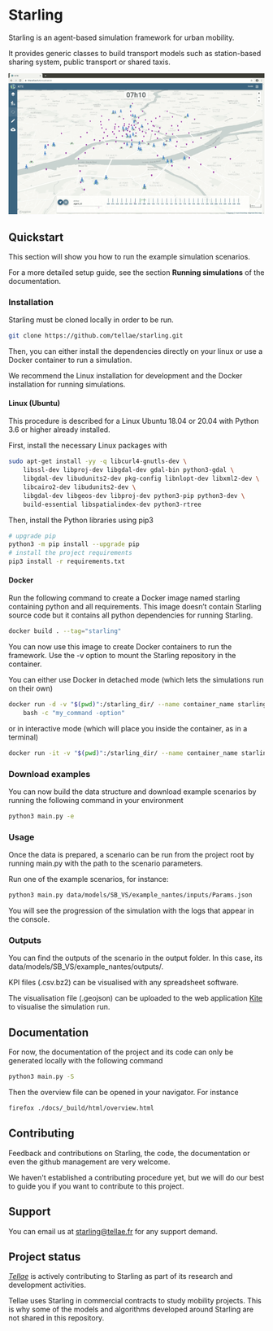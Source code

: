 # Starling

Starling is an agent-based simulation framework for urban mobility.

It provides generic classes to build transport models such as station-based sharing system,
public transport or shared taxis.

![](./docs/images/starling-viz.gif)

## Quickstart

This section will show you how to run the example simulation scenarios.

For a more detailed setup guide, see the section **Running simulations**
of the documentation.

### Installation

Starling must be cloned locally in order to be run.

```bash
git clone https://github.com/tellae/starling.git
```

Then, you can either install the dependencies directly on your linux or
use a Docker container to run a simulation.

We recommend the Linux installation for development and the Docker installation for running simulations.

#### Linux (Ubuntu)

This procedure is described for a Linux Ubuntu 18.04 or 20.04 with Python 3.6 or higher already installed.

First, install the necessary Linux packages with

```bash
sudo apt-get install -yy -q libcurl4-gnutls-dev \
    libssl-dev libproj-dev libgdal-dev gdal-bin python3-gdal \
    libgdal-dev libudunits2-dev pkg-config libnlopt-dev libxml2-dev \
    libcairo2-dev libudunits2-dev \
    libgdal-dev libgeos-dev libproj-dev python3-pip python3-dev \
    build-essential libspatialindex-dev python3-rtree
```

Then, install the Python libraries using pip3

```bash
# upgrade pip
python3 -m pip install --upgrade pip
# install the project requirements
pip3 install -r requirements.txt
```

#### Docker

Run the following command
to create a Docker image named starling
containing python and all requirements.
This image doesn’t contain Starling source code but it
contains all python dependencies for running Starling.

```bash
docker build . --tag="starling"
```

You can now use this image to create Docker containers to run the framework.
Use the -v option to mount the Starling repository in the container.


You can either use Docker in detached mode (which lets the simulations
run on their own)

```bash
docker run -d -v "$(pwd)":/starling_dir/ --name container_name starling\
    bash -c "my_command -option"
```

or in interactive mode (which will place you inside the container,
as in a terminal)

```bash
docker run -it -v "$(pwd)":/starling_dir/ --name container_name starling
```

### Download examples

You can now build the data structure and download example scenarios by
running the following command in your environment

```bash
python3 main.py -e
```

### Usage

Once the data is prepared, a scenario can be run from the project
root by running main.py with the path to the scenario parameters.

Run one of the example scenarios, for instance:

```bash
python3 main.py data/models/SB_VS/example_nantes/inputs/Params.json
```

You will see the progression of the simulation with the logs that
appear in the console.

### Outputs

You can find the outputs of the scenario in the output folder.
In this case, its data/models/SB_VS/example_nantes/outputs/.

KPI files (.csv.bz2) can be visualised with any spreadsheet software.

The visualisation file (.geojson) can be uploaded to the web application
[Kite](https://kite.tellae.fr/) to visualise the simulation run.

## Documentation

For now, the documentation of the project and its code can only be
generated locally with the following command

```bash
python3 main.py -S
```

Then the overview file can be opened in your navigator. For instance

```bash
firefox ./docs/_build/html/overview.html
```

## Contributing

Feedback and contributions on Starling, the code, the documentation or
even the github management are very welcome.

We haven't established a contributing procedure yet, but we will do our
best to guide you if you want to contribute to this project.

## Support

You can email us at starling@tellae.fr for any support demand.

## Project status

[*Tellae*](https://tellae.fr/) is actively contributing to Starling as part of its research and development activities.

Tellae uses Starling in commercial contracts to study mobility projects. This is why
some of the models and algorithms developed around Starling are not shared in this repository.
